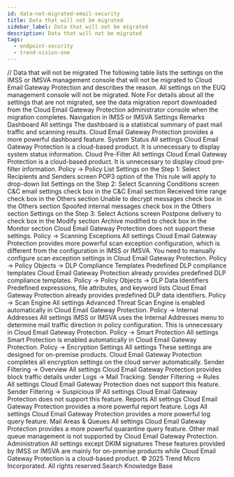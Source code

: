 ```yaml
---
id: data-not-migrated-email-security
title: Data that will not be migrated
sidebar_label: Data that will not be migrated
description: Data that will not be migrated
tags:
  - endpoint-security
  - trend-vision-one
---
```


/*<![CDATA[*/ $('#title').html($('meta[name=map-description]').attr('content')); /*]]>*/ Data that will not be migrated The following table lists the settings on the IMSS or IMSVA management console that will not be migrated to Cloud Email Gateway Protection and describes the reason. All settings on the EUQ management console will not be migrated. Note For details about all the settings that are not migrated, see the data migration report downloaded from the Cloud Email Gateway Protection administrator console when the migration completes. Navigation in IMSS or IMSVA Settings Remarks Dashboard All settings The dashboard is a statistical summary of past mail traffic and scanning results. Cloud Email Gateway Protection provides a more powerful dashboard feature. System Status All settings Cloud Email Gateway Protection is a cloud-based product. It is unnecessary to display system status information. Cloud Pre-Filter All settings Cloud Email Gateway Protection is a cloud-based product. It is unnecessary to display cloud pre-filter information. Policy → Policy List Settings on the Step 1: Select Recipients and Senders screen POP3 option of the This rule will apply to drop-down list Settings on the Step 2: Select Scanning Conditions screen C&C email settings check box in the C&C Email section Received time range check box in the Others section Unable to decrypt messages check box in the Others section Spoofed internal messages check box in the Others section Settings on the Step 3: Select Actions screen Postpone delivery to check box in the Modify section Archive modified to check box in the Monitor section Cloud Email Gateway Protection does not support these settings. Policy → Scanning Exceptions All settings Cloud Email Gateway Protection provides more powerful scan exception configuration, which is different from the configuration in IMSS or IMSVA. You need to manually configure scan exception settings in Cloud Email Gateway Protection. Policy → Policy Objects → DLP Compliance Templates Predefined DLP compliance templates Cloud Email Gateway Protection already provides predefined DLP compliance templates. Policy → Policy Objects → DLP Data Identifiers Predefined expressions, file attributes, and keyword lists Cloud Email Gateway Protection already provides predefined DLP data identifiers. Policy → Scan Engine All settings Advanced Threat Scan Engine is enabled automatically in Cloud Email Gateway Protection. Policy → Internal Addresses All settings IMSS or IMSVA uses the Internal Addresses menu to determine mail traffic direction in policy configuration. This is unnecessary in Cloud Email Gateway Protection. Policy → Smart Protection All settings Smart Protection is enabled automatically in Cloud Email Gateway Protection. Policy → Encryption Settings All settings These settings are designed for on-premise products. Cloud Email Gateway Protection completes all encryption settings on the cloud server automatically. Sender Filtering → Overview All settings Cloud Email Gateway Protection provides block traffic details under Logs → Mail Tracking. Sender Filtering → Rules All settings Cloud Email Gateway Protection does not support this feature. Sender Filtering → Suspicious IP All settings Cloud Email Gateway Protection does not support this feature. Reports All settings Cloud Email Gateway Protection provides a more powerful report feature. Logs All settings Cloud Email Gateway Protection provides a more powerful log query feature. Mail Areas & Queues All settings Cloud Email Gateway Protection provides a more powerful quarantine query feature. Other mail queue management is not supported by Cloud Email Gateway Protection. Administration All settings except DKIM signatures These features provided by IMSS or IMSVA are mainly for on-premise products while Cloud Email Gateway Protection is a cloud-based product. © 2025 Trend Micro Incorporated. All rights reserved.Search Knowledge Base
